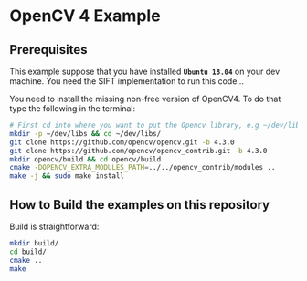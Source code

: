 # OpenCV 4 Example

## Prerequisites

This example suppose that you have installed **`Ubuntu 18.04`** on your dev
machine. You need the SIFT implementation to run this code...

You need to install the missing non-free version of OpenCV4. To do that type the
following in the terminal:

```sh
# First cd into where you want to put the Opencv library, e.g ~/dev/libs/
mkdir -p ~/dev/libs && cd ~/dev/libs/
git clone https://github.com/opencv/opencv.git -b 4.3.0
git clone https://github.com/opencv/opencv_contrib.git -b 4.3.0
mkdir opencv/build && cd opencv/build
cmake -DOPENCV_EXTRA_MODULES_PATH=../../opencv_contrib/modules ..
make -j && sudo make install
```

## How to Build the examples on this repository

Build is straightforward:

```sh
mkdir build/
cd build/
cmake ..
make
```
